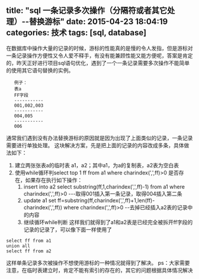 title: "sql 一条记录多次操作（分隔符或者其它处理）--替换游标"
date: 2015-04-23 18:04:19
categories: 技术
tags: [sql, database]
---

在数据库中操作大量的记录的时候，游标的性能真的是慢的令人发指，但是游标对一条记录操作方便性又令人爱不释手，有没有能兼顾性能又能方便呢，答案是肯定的，昨天正好进行项目sql语句优化，遇到了一个一条记录需要多次操作不能简单的使用其它语句替换的实例。
```
   例子：
   表a
   FF字段
   -----------
   001,002,003
   -----------
   004,005
   -----------
   006  
```

通常我们遇到没有办法替换游标的原因就是因为出现了上面类似的记录，一条记录需要进行单独处理。
这块解决方案，先是把上面的记录的内容改成多条，具体做法如下：

1. 建立两张张表a的临时表 a1，a2；其中a1，为a的复制表，a2表为空白表
2. 使用while循环判select top 1 ff from a1 where charindex(',',ff)>0 是否存在，如果存在执行如下操作：
    1. insert into a2 select substring(ff,1,charindex(',',ff)-1) from a1 where charindex(',',ff)>0  ---取得001插入第一条记录，取得004插入第二条
    2. update a1 set ff=substring(ff,charindex(',',ff)+1,len(ff)-charindex(',',ff)) where charindex(',',ff)>0 --去掉已经插入a2表的记录中的内容
    3. 继续循环while判断
这样我们就得到了a1和a2表是已经完全被拆开ff字段的记录的记录了，可以像下面一样使用了
```
select ff from a1
union all
select ff from a2
```

这样单条记录多次被操作不想使用游标的一种情况就得到了解决。
ps：大家需要注意，在临时表建立时，肯定不能有索引的存在的，其它的问题根据具体情况解决
